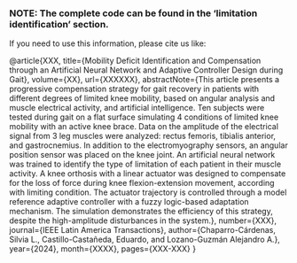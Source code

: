 

### NOTE: The complete code can be found in the ‘limitation identification’ section.


If you need to use this information, please cite us like:

@article{XXX,
  title={Mobility Deficit Identification and Compensation through an Artificial Neural Network and Adaptive Controller Design during Gait},
  volume={XX}, 
  url={XXXXXX},
  abstractNote={This article presents a progressive compensation strategy for gait recovery in patients with different degrees of limited knee mobility, based on angular analysis and muscle electrical activity, and artificial intelligence. Ten subjects were tested during gait on a flat surface simulating 4 conditions of limited knee mobility with an active knee brace. Data on the amplitude of the electrical signal from 3 leg muscles were analyzed: rectus femoris, tibialis anterior, and gastrocnemius. In addition to the electromyography sensors, an angular position sensor was placed on the knee joint. An artificial neural network was trained to identify the type of limitation of each patient in their muscle activity. A knee orthosis with a linear actuator was designed to compensate for the loss of force during knee flexion-extension movement, according with limiting condition. The actuator trajectory is controlled through a model reference adaptive controller with a fuzzy logic-based adaptation mechanism. The simulation demonstrates the efficiency of this strategy, despite the high-amplitude disturbances in the system.},
  number={XXX},
  journal={IEEE Latin America Transactions},
  author={Chaparro-Cárdenas, Silvia L., Castillo-Castañeda, Eduardo, and Lozano-Guzmán Alejandro A.},
  year={2024},
  month={XXXX},
  pages={XXX-XXX}
}

